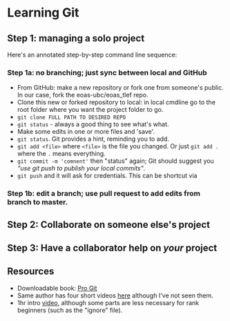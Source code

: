 # Learning Git

## Step 1: managing a solo project

Here's an annotated step-by-step command line sequence:

### Step 1a: no branching; just sync between local and GitHub

- From GitHub: make a new repository or fork one from someone's public. In our case, fork the eoas-ubc/eoas_tlef repo.
- Clone this new or forked repository to local: in local cmdline go to the root folder where you want the project folder to go.
- `git clone FULL PATH TO DESIRED REPO`
- `git status` - always a good thing to see what's what.
- Make some edits in one or more files and 'save'.
- `git status`. Git provides a hint, reminding you to add.
- `git add <file>` where `<file>` is the file you changed. Or just `git add .` where the `.` means everything.
- `git commit -m 'comnent'` then "status" again; Git should suggest you _"use git push to publish your local commits"_.
- `git push` and it will ask for credentials. This can be shortcut via 


### Step 1b: edit a branch; use pull request to add edits from branch to master. 

## Step 2: Collaborate on someone else's project

## Step 3: Have a collaborator help on _your_ project

## Resources

- Downloadable book: [Pro Git](https://git-scm.com/book/en/v2)
- Same author has four short videos [here](https://git-scm.com/videos) although I've not seen them.
- 1hr intro [video](https://www.youtube.com/watch?v=SWYqp7iY_Tc), although some parts are less necessary for rank beginners (such as the "ignore" file).